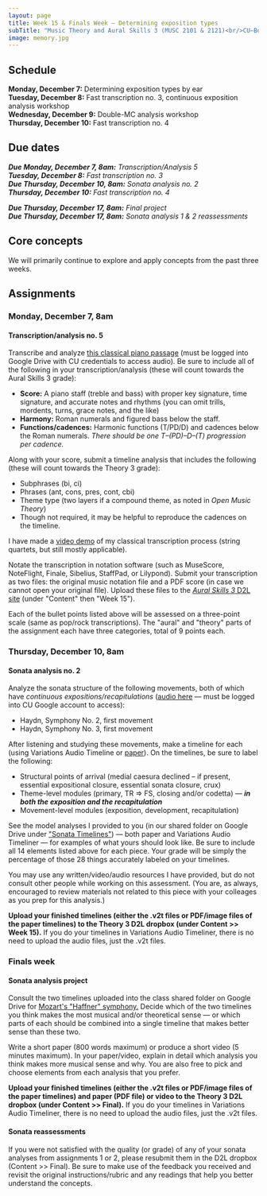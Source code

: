 ```yaml
---
layout: page
title: Week 15 & Finals Week – Determining exposition types
subTitle: "Music Theory and Aural Skills 3 (MUSC 2101 & 2121)<br/>CU–Boulder, Fall 2015<br/>Kris Shaffer, Ph.D. – coordinator"
image: memory.jpg
---
```


## Schedule

**Monday, December 7:** Determining exposition types by ear  
**Tuesday, December 8:** Fast transcription no. 3, continuous exposition analysis workshop  
**Wednesday, December 9:** Double-MC analysis workshop  
**Thursday, December 10:** Fast transcription no. 4  


## Due dates

***Due Monday, December 7, 8am:*** *Transcription/Analysis 5*  
***Tuesday, December 8:*** *Fast transcription no. 3*  
***Due Thursday, December 10, 8am:*** *Sonata analysis no. 2*  
***Thursday, December 10:*** *Fast transcription no. 4*  

***Due Thursday, December 17, 8am:*** *Final project*  
***Due Thursday, December 17, 8am:*** *Sonata analysis 1 & 2 reassessments*  



## Core concepts

We will primarily continue to explore and apply concepts from the past three weeks.   


## Assignments

### Monday, December 7, 8am

#### Transcription/analysis no. 5

Transcribe and analyze [this classical piano passage](https://drive.google.com/open?id=0B9o4hmKNoi6cMFFJaFdFbkFNR2s) (must be logged into Google Drive with CU credentials to access audio). Be sure to include all of the following in your transcription/analysis (these will count towards the Aural Skills 3 grade):

- **Score:** A piano staff (treble and bass) with proper key signature, time signature, and accurate notes and rhythms (you can omit trills, mordents, turns, grace notes, and the like)   
- **Harmony:** Roman numerals and figured bass below the staff.  
- **Functions/cadences:** Harmonic functions (T/PD/D) and cadences below the Roman numerals. *There should be one T–(PD)–D–(T) progression per cadence.*  

Along with your score, submit a timeline analysis that includes the following (these will count towards the Theory 3 grade):  

- Subphrases (bi, ci)  
- Phrases (ant, cons, pres, cont, cbi)  
- Theme type (two layers if a compound theme, as noted in *Open Music Theory*)  
- Though not required, it may be helpful to reproduce the cadences on the timeline.

I have made a [video demo](https://vimeo.com/119572881) of my classical transcription process (string quartets, but still mostly applicable).

Notate the transcription in notation software (such as MuseScore, NoteFlight, Finale, Sibelius, StaffPad, or Lilypond). Submit your transcription as two files: the original music notation file and a PDF score (in case we cannot open your original file). Upload these files to the [*Aural Skills 3* D2L site](https://learn.colorado.edu/d2l/home/120555) (under "Content" then "Week 15").

Each of the bullet points listed above will be assessed on a three-point scale (same as pop/rock transcriptions). The "aural" and "theory" parts of the assignment each have three categories, total of 9 points each.


### Thursday, December 10, 8am

#### Sonata analysis no. 2

Analyze the sonata structure of the following movements, both of which have *continuous expositions/recapitulations* ([audio here](https://drive.google.com/open?id=0B9o4hmKNoi6cbVcwRzFfMGVmOUE) — must be logged into CU Google account to access):

- Haydn, Symphony No. 2, first movement  
- Haydn, Symphony No. 3, first movement  

After listening and studying these movements, make a timeline for each (using Variations Audio Timeline or [paper](http://courses.shaffermusic.com/materials/timeline-blank.pdf)). On the timelines, be sure to label the following:

- Structural points of arrival (medial caesura declined – if present, essential expositional closure, essential sonata closure, crux)  
- Theme-level modules (primary, TR => FS, closing and/or codetta) — ***in both the exposition and the recapitulation***  
- Movement-level modules (exposition, development, recapitulation)  

See the model analyses I provided to you (in our shared folder on Google Drive under ["Sonata Timelines"](https://drive.google.com/open?id=0B9o4hmKNoi6cTEcxQ0p4YklyZFU)) — both paper and Variations Audio Timeliner — for examples of what yours should look like. Be sure to include all 14 elements listed above for each piece. Your grade will be simply the percentage of those 28 things accurately labeled on your timelines.

You may use any written/video/audio resources I have provided, but do not consult other people while working on this assessment. (You are, as always, encouraged to review materials not related to this piece with your colleages as you prep for this analysis.)

**Upload your finished timelines (either the .v2t files or PDF/image files of the paper timelines) to the Theory 3 D2L dropbox (under Content >> Week 15).** If you do your timelines in Variations Audio Timeliner, there is no need to upload the audio files, just the .v2t files.


### Finals week

#### Sonata analysis project

Consult the two timelines uploaded into the class shared folder on Google Drive for [Mozart's "Haffner" symphony.](https://drive.google.com/open?id=0B9o4hmKNoi6cSzRkaEdPdlNKR2M) Decide which of the two timelines you think makes the most musical and/or theoretical sense — or which parts of each should be combined into a single timeline that makes better sense than these two. 

Write a short paper (800 words maximum) or produce a short video (5 minutes maximum). In your paper/video, explain in detail which analysis you think makes more musical sense and why. You are also free to pick and choose elements from each analysis that you prefer.

**Upload your finished timelines (either the .v2t files or PDF/image files of the paper timelines) and paper (PDF file) or video to the Theory 3 D2L dropbox (under Content >> Final).** If you do your timelines in Variations Audio Timeliner, there is no need to upload the audio files, just the .v2t files.


#### Sonata reassessments ####

If you were not satisfied with the quality (or grade) of any of your sonata analyses from assignments 1 or 2, please resubmit them in the D2L dropbox (Content >> Final). Be sure to make use of the feedback you received and revisit the original instructions/rubric and any readings that help you better understand the concepts.



